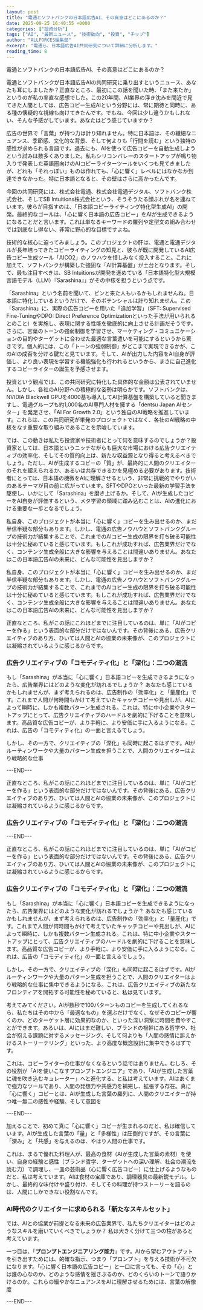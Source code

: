 ```yaml
---
layout: post
title: "電通とソフトバンクの日本語広告AI、その真意はどこにあるのか？"
date: 2025-09-25 16:40:55 +0000
categories: ["投資分析"]
tags: ["AI", "最新ニュース", "技術動向", "投資", "チップ"]
author: "ALLFORCES編集部"
excerpt: "電通ら、日本語広告AI共同研究について詳細に分析します。"
reading_time: 8
---
```


電通とソフトバンクの日本語広告AI、その真意はどこにあるのか？

電通とソフトバンクが日本語広告AIの共同研究に乗り出すというニュース、あなたも耳にしましたか？正直なところ、最初にこの話を聞いた時、「また来たか」というのが私の率直な感想でした。この20年間、AI業界の浮き沈みを間近で見てきた人間としては、広告コピー生成AIという分野には、常に期待と同時に、ある種の懐疑的な視線も向けてきたんです。でもね、今回は少し違うかもしれない、そんな予感がしています。あなたはどう感じていますか？

広告の世界で「言葉」が持つ力は計り知れません。特に日本語は、その繊細なニュアンス、季節感、文化的な背景、そして何よりも「行間を読む」という独特の感性が求められる言語です。過去にも、AIを使って広告コピーを自動生成しようという試みは数多くありました。私もシリコンバレーのスタートアップが鳴り物入りで発表した英語圏向けのAIコピーライターツールをいくつも見てきましたが、どれも「それっぽい」ものは作れても、「心に響く」レベルにはなかなか到達できなかった。特に日本語となると、その壁はさらに高かったんです。

今回の共同研究には、株式会社電通、株式会社電通デジタル、ソフトバンク株式会社、そしてSB Intuitions株式会社という、そうそうたる顔ぶれが名を連ねています。彼らが目指すのは、「日本語コピーライティング特化型生成AI」の開発。最終的なゴールは、「心に響く日本語の広告コピー」をAIが生成できるようになることだと言います。これは単なるキーワードの羅列や定型文の組み合わせでは到底なし得ない、非常に野心的な目標ですよね。

技術的な核心に迫ってみましょう。このプロジェクトの肝は、電通と電通デジタルが長年培ってきたコピーライティングの知見と、彼らが既に開発しているAI広告コピー生成ツール「AICO2」のノウハウを惜しみなく投入すること。これに加えて、ソフトバンクが構築した強固な「AI計算基盤」が土台となります。そして、最も注目すべきは、SB Intuitionsが開発を進めている「日本語特化型大規模言語モデル（LLM）『Sarashina』」がその中核を担うという点です。

「Sarashina」という名前を聞いて、ピンと来た人もいるかもしれませんね。日本語に特化しているというだけで、そのポテンシャルは計り知れません。この「Sarashina」に、実際の広告コピーを用いた「追加学習」（SFT: Supervised Fine-TuningやDPO: Direct Preference Optimizationといった手法が用いられるとのこと）を実施し、表現に関する性能を徹底的に向上させる計画だそうです。さらに、言葉のトーンの強弱制御を学習させ、マーケティング・コミュニケーションの目的やターゲットに合わせた最適な言葉遣いを可能にするというから驚きです。個人的には、この「トーンの強弱制御」がどこまで実現できるかが、このAIの成否を分ける鍵だと見ています。そして、AIが出力した内容をAI自身が評価し、より良い表現を学習する機能強化も行われるというから、まさに自己進化するコピーライターの誕生を予感させます。

投資という観点では、この共同研究に特化した具体的な金額は公表されていません。しかし、各社のAI分野への積極的な姿勢は明らかです。ソフトバンクは、NVIDIA Blackwell GPUを4000基も導入してAI計算基盤を構築していると聞きますし、電通グループも約1,000名のAI専門人材を擁する「dentsu Japan AIセンター」を発足させ、「AI For Growth 2.0」という独自のAI戦略を推進しています。これらは、この共同研究が単発のプロジェクトではなく、各社のAI戦略の中核をなす重要な取り組みであることを示唆しています。

では、この動きは私たち投資家や技術者にとって何を意味するのでしょうか？投資家としては、日本語というニッチながらも巨大な市場における広告クリエイティブの効率化、そしてその質的向上は、新たな収益源となり得ると考えるべきでしょう。ただし、AIが生成するコピーの「質」が、最終的に人間のクリエイターのそれを超えられるか、あるいは共存できるかを見極める必要があります。技術者にとっては、日本語の機微をAIに理解させるという、非常に挑戦的でやりがいのあるテーマが目の前に広がっています。SFTやDPOといった最新の学習手法を駆使し、いかにして「Sarashina」を磨き上げるか。そして、AIが生成したコピーをAI自身が評価するという、メタ学習の領域に踏み込むことは、AIの進化における重要な一歩となるでしょう。

私自身、このプロジェクトが本当に「心に響く」コピーを生み出せるのか、まだ半信半疑な部分もあります。しかし、電通の広告ノウハウとソフトバンクグループの技術力が結集することで、これまでのAIコピー生成の限界を打ち破る可能性は十分に秘めていると感じています。もしこれが成功すれば、広告業界だけでなく、コンテンツ生成全般に大きな影響を与えることは間違いありません。あなたはこの日本語広告AIの未来に、どんな可能性を見出しますか？

私自身、このプロジェクトが本当に「心に響く」コピーを生み出せるのか、まだ半信半疑な部分もあります。しかし、電通の広告ノウハウとソフトバンクグループの技術力が結集することで、これまでのAIコピー生成の限界を打ち破る可能性は十分に秘めていると感じています。もしこれが成功すれば、広告業界だけでなく、コンテンツ生成全般に大きな影響を与えることは間違いありません。あなたはこの日本語広告AIの未来に、どんな可能性を見出しますか？

正直なところ、私がこの話にこれほどまでに注目しているのは、単に「AIがコピーを作る」という表面的な部分だけではないんです。その背後にある、広告クリエイティブのあり方、ひいては人間とAIの協業の未来像が、このプロジェクトには凝縮されているように感じるからです。

### 広告クリエイティブの「コモディティ化」と「深化」：二つの潮流

もし「Sarashina」が本当に「心に響く」日本語コピーを生成できるようになったら、広告業界にはどのような変化が訪れるでしょうか？ あなたも感じているかもしれませんが、まず考えられるのは、広告制作の「効率化」と「量産化」です。これまで人間が何時間もかけて考えていたキャッチコピーや見出しが、AIによって瞬時に、しかも複数パターン生成される。これは、特に中小企業やスタートアップにとって、広告クリエイティブのハードルを劇的に下げることを意味します。高品質な広告コピーが、より手軽に、より安価に手に入るようになる。これは、広告の「コモディティ化」の一面と言えるでしょう。

しかし、その一方で、クリエイティブの「深化」も同時に起こるはずです。AIがルーティンワークや大量のパターン生成を担うことで、人間のクリエイターはより戦略的な仕事

---END---

正直なところ、私がこの話にこれほどまでに注目しているのは、単に「AIがコピーを作る」という表面的な部分だけではないんです。その背後にある、広告クリエイティブのあり方、ひいては人間とAIの協業の未来像が、このプロジェクトには凝縮されているように感じるからです。

### 広告クリエイティブの「コモディティ化」と「深化」：二つの潮流

---END---

正直なところ、私がこの話にこれほどまでに注目しているのは、単に「AIがコピーを作る」という表面的な部分だけではないんです。その背後にある、広告クリエイティブのあり方、ひいては人間とAIの協業の未来像が、このプロジェクトには凝縮されているように感じるからです。

### 広告クリエイティブの「コモディティ化」と「深化」：二つの潮流
もし「Sarashina」が本当に「心に響く」日本語コピーを生成できるようになったら、広告業界にはどのような変化が訪れるでしょうか？ あなたも感じているかもしれませんが、まず考えられるのは、広告制作の「効率化」と「量産化」です。これまで人間が何時間もかけて考えていたキャッチコピーや見出しが、AIによって瞬時に、しかも複数パターン生成される。これは、特に中小企業やスタートアップにとって、広告クリエイティブのハードルを劇的に下げることを意味します。高品質な広告コピーが、より手軽に、より安価に手に入るようになる。これは、広告の「コモディティ化」の一面と言えるでしょう。

しかし、その一方で、クリエイティブの「深化」も同時に起こるはずです。AIがルーティンワークや大量のパターン生成を担うことで、人間のクリエイターはより戦略的な仕事に集中できるようになる。これは、広告クリエイティブの新たなフロンティアを開拓する可能性を秘めていると、私は見ています。

考えてみてください。AIが数秒で100パターンものコピーを生成してくれるなら、私たちはその中から「最適なもの」を選ぶだけでなく、なぜそのコピーが響くのか、どのターゲット層に効果的なのか、といった深い洞察に時間を費やすことができます。あるいは、AIにはまだ難しい、ブランドの根幹にある哲学や、社会が抱える課題に対するメッセージング、そして何よりも「人間の感情に訴えかけるストーリーテリング」といった、より高度な概念設計に集中できるはずです。

これは、コピーライターの仕事がなくなるという話ではありません。むしろ、その役割が「AIを使いこなすプロンプトエンジニア」であり、「AIが生成した言葉に魂を吹き込むキュレーター」へと進化する、と私は考えています。AIはあくまで強力なツールであり、人間の発想力や共感力を補完し、拡張する存在。真に「心に響く」コピーとは、AIが生成した言葉の羅列に、人間のクリエイターが持つ唯一無二の感性や経験、そして意図を

---END---

加えることで、初めて真に「心に響く」コピーが生まれるのだと、私は確信しています。AIが生成した言葉の「量」と「多様性」は圧倒的ですが、その言葉に「深み」と「共感」を与えるのは、やはり人間の仕事です。

これは、まるで優れた料理人が、最高の食材（AIが生成した言葉の素材）を使い、自身の経験と感性（ブランド哲学、ターゲットへの深い理解、社会の潮流を読む力）で調理し、一皿の芸術品（心に響く広告コピー）に仕上げるようなものだと、私は考えています。AIは食材の宝庫であり、調理器具の最新鋭モデル。しかし、最終的な味付けや盛り付け、そしてその料理が持つストーリーを語るのは、人間にしかできない役割なんです。

### AI時代のクリエイターに求められる「新たなスキルセット」

では、AIとの協業が前提となる未来の広告業界で、私たちクリエイターはどのようなスキルを磨いていくべきでしょうか？ 私は大きく分けて三つの柱があると考えています。

一つ目は、「**プロンプトエンジニアリング能力**」です。AIから望むアウトプットを引き出すためには、的確な指示、つまり「プロンプト」を与える技術が不可欠になります。「心に響く日本語の広告コピー」と一口に言っても、その「心」とは誰の心なのか、どのような感情を揺さぶるのか、どのくらいのトーンで語りかけるのか。これらの細やかなニュアンスをAIに理解させるためには、言葉の解像度

---END---